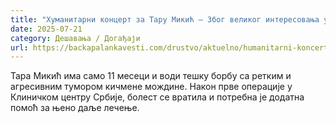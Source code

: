 ```yaml
---
title: "Хуманитарни концерт за Тару Микић – Због великог интересовања уведен нови термин"
date: 2025-07-21
category: Дешавања / Догађаји
url: https://backapalankavesti.com/drustvo/aktuelno/humanitarni-koncert-za-taru-mikic-zbog-velikog-interesovanja-uveden-novi-termin/
---
```


Тара Микић има само 11 месеци и води тешку борбу са ретким и агресивним тумором кичмене мождине. Након прве операције у Клиничком центру Србије, болест се вратила и потребна је додатна помоћ за њено даље лечење.
